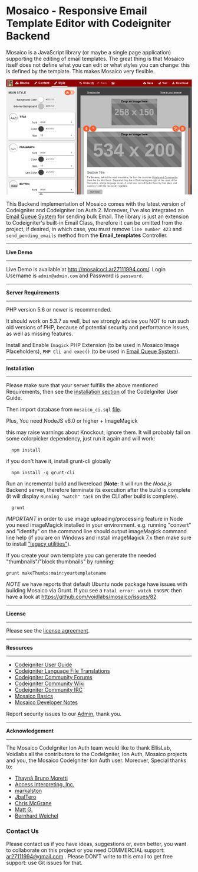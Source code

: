 # Mosaico - Responsive Email Template Editor with Codeigniter Backend

Mosaico is a JavaScript library (or maybe a single page application) supporting the editing of email templates. The great thing is that Mosaico itself does not define what you can edit or what styles you can change: this is defined by the template. This makes Mosaico very flexible.

![Mosaico Screenshot](mosaico/res/img/screenshot.png)

This Backend implementation of Mosaico comes with the latest version of Codeigniter and Codeigniter Ion Auth 2. Moreover, I've also integrated an [Email Queue System](https://github.com/izn/codeigniter-mailqueue/) for sending bulk Email. The library is just an extension to Codeigniter's built-in Email Class, therefore it can be omitted from the project, if desired, in which case, you must remove `line number 423` and `send_pending_emails` method from the **Email_templates** Controller.

*************
**Live Demo**
*************

Live Demo is available at http://mosaicoci.ar27111994.com/. Login Username is `admin@admin.com` and Password is `password`.

***********************
**Server Requirements**
***********************

PHP version 5.6 or newer is recommended.

It should work on 5.3.7 as well, but we strongly advise you NOT to run
such old versions of PHP, because of potential security and performance
issues, as well as missing features.

Install and Enable `Imagick` PHP Extension (to be used in Mosaico Image Placeholders), `PHP Cli and exec()` (to be used in [Email Queue System](https://github.com/izn/codeigniter-mailqueue/)).

****************
**Installation**
****************

Please make sure that your server fulfills the above mentioned Requirements, then see the [installation section](https://codeigniter.com/user_guide/installation/index.html) of the CodeIgniter User Guide.

Then import database from `mosaico_ci.sql` [file](https://github.com/ar27111994/Mosaico-CodeIgniter-Ion-Auth/blob/master/mosaico_ci.sql).

Plus, You need NodeJS v6.0 or higher + ImageMagick

this may raise warnings about Knockout, ignore them. It will probably fail on some colorpicker dependency, just run it again and will work:
```
  npm install
```
if you don't have it, install grunt-cli globally
```
  npm install -g grunt-cli
```
Run an incremental build and livereload (**Note:** It will run the *Node.js* Backend server, therefore terminate its execution after the build is complete (it will display `Running "watch" task` on the CLI after build is complete). 
```
  grunt
```
*IMPORTANT* in order to use image uploading/processing feature in Node you need imageMagick installed in your environment.
e.g. running "convert" and "identify" on the command line should output imageMagick command line help (if you are on Windows and install imageMagick 7.x then make sure to install ["legacy utilities"](https://github.com/aheckmann/gm/issues/559)).

If you create your own template you can generate the needed "thumbnails"/"block thumbnails" by running:
```
grunt makeThumbs:main:yourtemplatename
```

*NOTE* we have reports that default Ubuntu node package have issues with building Mosaico via Grunt. If you see a ```Fatal error: watch ENOSPC``` then have a look at https://github.com/voidlabs/mosaico/issues/82

***********
**License**
***********

Please see the [license agreement](https://github.com/ar27111994/Mosaico-CodeIgniter-Ion-Auth/blob/master/LICENSE).

*************
**Resources**
*************

- [Codeigniter User Guide](https://codeigniter.com/docs)
- [Codeigniter Language File Translations](https://github.com/bcit-ci/codeigniter3-translations)
- [Codeigniter Community Forums](http://forum.codeigniter.com/)
- [Codeigniter Community Wiki](https://github.com/bcit-ci/CodeIgniter/wiki)
- [Codeigniter Community IRC](https://webchat.freenode.net/?channels=%23codeigniter)
- [Mosaico Basics](https://github.com/voidlabs/mosaico/wiki)
- [Mosaico Developer Notes](https://github.com/voidlabs/mosaico/wiki/Developers)

Report security issues to our [Admin](mailto:admin@ar27111994.com), thank you.

*******************
**Acknowledgement**
*******************

The Mosaico CodeIgniter Ion Auth team would like to thank EllisLab, Voidlabs all the
contributors to the CodeIgniter, Ion Auth, Mosaico projects and you, the Mosaico CodeIgniter Ion Auth user. Moreover, Special thanks to:

- [Thaynã Bruno Moretti](https://github.com/izn/codeigniter-mailqueue/)
- [Access Interpreting, Inc.](https://github.com/ainterpreting/mosaico-php-backend)
- [markalston](https://github.com/markalston/mosaico-php-backend)
- [JbalTero](https://github.com/JbalTero)
- [Chris McGrane](https://github.com/notchris/mosaico)
- [Matt G.](https://github.com/mattghall/mosaico-mattg)
- [Bernhard Weichel](https://github.com/bwl21/mosaico-php-backend)

### Contact Us

Please contact us if you have ideas, suggestions or, even better, you want to collaborate on this project or you need COMMERCIAL support: ar27111994@gmail.com . Please DON'T write to this email to get free support: use Git issues for that.
